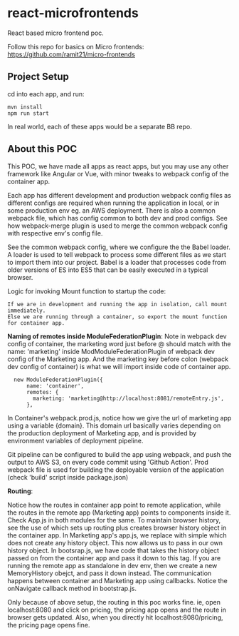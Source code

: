 # react-microfrontends

React based micro frontend poc.

Follow this repo for basics on Micro frontends: https://github.com/ramit21/micro-frontends

## Project Setup

cd into each app, and run:
```
mvn install
npm run start 
```

In real world, each of these apps would be a separate BB repo.

## About this POC

This POC, we have made all apps as react apps, but you may use any other framework like Angular or Vue, with minor tweaks to webpack config of the container app.

Each app has different development and production webpack config files as different configs are required when running the application in local, or in some production env eg. an AWS deployment. There is also a common webpack file, which has config common to both dev and prod configs. See how webpack-merge plugin is used to merge the common webpack config with respective env's config file.

See the common webpack config, where we configure the the Babel loader. A loader is used to tell webpack to process some different files as we start to import them into our project. Babel is a loader that processes code from older versions of ES into ES5 that can be easily executed in a typical browser.

Logic for invoking Mount function to startup the code:
```
If we are in development and running the app in isolation, call mount immediately.
Else we are running through a container, so export the mount function for container app.
```

**Naming of remotes inside ModuleFederationPlugin**:
Note in webpack dev config of container, the marketing word just before @<market app url> should match with the name: 'marketing' inside ModModuleFederationPlugin of webpack dev config of the Marketing app. And the marketing key before colon (webpack dev config of container) is what we will import inside code of container app.
```
  new ModuleFederationPlugin({
      name: 'container',
      remotes: {
        marketing: 'marketing@http://localhost:8081/remoteEntry.js',
      },
```

In Container's webpack.prod.js, notice how we give the url of marketing app using a variable {domain}. This domain url basically varies depending on the production deployment of Marketing app, and is provided by environment variables of deployment pipeline.

Git pipeline can be configured to build the app using webpack, and push the output to AWS S3, on every code commit using 'Github Action'. Prod webpack file is used for building the deployable version of the application (check 'build' script inside package.json)

**Routing**:

Notice how the routes in container app  point to remote application, while the routes in the 
remote app (Marketing app) points to components inside it. Check App.js in both modules for the same. To maintain browser history, see the use of <BrowserRouter> which sets up routing plus creates browser history object in the container app. In Marketing app's app.js, we replace <BrowserRouter> with simple <Router> which does not create any history object. This now allows us to pass in our own history object. In bootsrap.js, we have code that takes the history object passed on from the container app and pass it down to this <Router> tag. If you are running the remote app as standalone in dev env, then we create a new MemoryHistory obejct, and pass it down instead. The communication happens between container and Marketing app using callbacks. Notice the onNavigate callback method in bootstrap.js.

Only because of above setup, the routing in this poc works fine. ie, open localhost:8080 and click on pricing, the pricing app opens and the route in browser gets updated. Also, when you directly hit localhost:8080/pricing, the pricing page opens fine.


